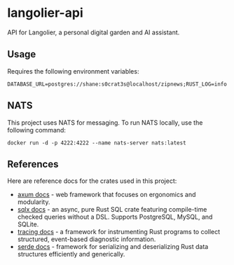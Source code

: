 # langolier-api

API for Langolier, a personal digital garden and AI assistant.

## Usage

Requires the following environment variables:

```
DATABASE_URL=postgres://shane:s0crat3s@localhost/zipnews;RUST_LOG=info
```

## NATS

This project uses NATS for messaging. To run NATS locally, use the following command:

```shell
docker run -d -p 4222:4222 --name nats-server nats:latest
```


## References

Here are reference docs for the crates used in this project:

- [axum docs](https://docs.rs/axum/latest/axum/) - web framework that focuses on ergonomics and modularity.
- [sqlx docs](https://docs.rs/sqlx/latest/sqlx/) - an async, pure Rust SQL crate featuring compile-time checked
  queries without a DSL. Supports PostgreSQL, MySQL, and SQLite.
- [tracing docs](https://docs.rs/tracing/latest/tracing/) - a framework for instrumenting Rust programs to collect
  structured, event-based diagnostic information.
- [serde docs](https://docs.rs/serde/latest/serde/) - framework for serializing and deserializing Rust data
  structures efficiently and generically.
